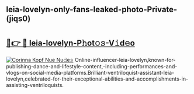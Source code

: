 ## leia-lovelyn-only-fans​-leaked-photo​-Private-(jiqs0)


# <h2><a href="https://mediaupload.pro?title=leia-lovelyn&ref=git">🔗👉 🔴 leia-lovelyn-P𝚑ot𝚘𝚜-V𝚒d𝚎o</a></h2>

[![Corinna Kopf Nue Nu𝚍e𝚜](https://i.imgur.com/0qMVB7G.gif)](https://mediaupload.pro?title=leia-lovelyn&ref=git)
Online-influencer-leia-lovelyn,known-for-publishing-dance-and-lifestyle-content,-including-performances-and-vlogs-on-social-media-platforms.Brilliant-ventriloquist-assistant-leia-lovelyn,celebrated-for-their-exceptional-abilities-and-accomplishments-in-assisting-ventriloquists.  